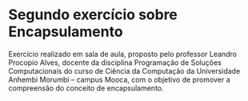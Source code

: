 # Segundo exercício sobre Encapsulamento
Exercício realizado em sala de aula, proposto pelo professor Leandro Procopio Alves, docente da disciplina Programação de Soluções Computacionais 
do curso de Ciência da Computação da Universidade Anhembi Morumbi – campus Mooca, com o objetivo de promover a compreensão do conceito de encapsulamento.
